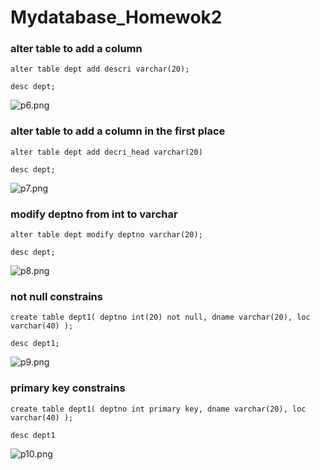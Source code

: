 # Mydatabase_Homewok2

### alter table to add a column

`alter table dept
  add descri varchar(20);`

`desc dept;`

![p6.png](https://i.loli.net/2020/02/29/OpGDvhKuIE9Hljw.png)

### alter table to add a column in the first place

 `alter table dept
    add decri_head varchar(20)`
    
 `desc dept;`
 
![p7.png](https://i.loli.net/2020/02/29/OpetfiXoZJSqaBE.png)

### modify deptno from int to varchar

`alter table dept
  modify deptno varchar(20);`
  
`desc dept;`
  
![p8.png](https://i.loli.net/2020/02/29/2T3NBPZqJ4IWehH.png)
  
### not null constrains

`create table dept1(
	deptno int(20) not null,
	dname varchar(20),
	loc varchar(40)
);`
  
`desc dept1;`
  
![p9.png](https://i.loli.net/2020/02/29/xZmpf5DuPnwSqjy.png)
  
### primary key constrains

`create table dept1(
	deptno int primary key,
	dname varchar(20),
	loc varchar(40)
);`
  
 `desc dept1` 
  
![p10.png](https://i.loli.net/2020/02/29/cUgzPHIwm6vA5ZM.png)
  
  
  
  
  
  
  
  
  
  
  
  
  
  
  

